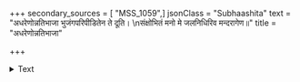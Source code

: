 +++
secondary_sources = [ "MSS_1059",]
jsonClass = "Subhaashita"
text = "अधरेणोन्नतिभाजा भुजंगपरिपीडितेन ते दूति।  \nसंक्षोभितं मनो मे जलनिधिरिव मन्दरागेण॥"
title = "अधरेणोन्नतिभाजा"

+++

<details><summary>Text</summary>

अधरेणोन्नतिभाजा भुजंगपरिपीडितेन ते दूति।  
संक्षोभितं मनो मे जलनिधिरिव मन्दरागेण॥
</details>
